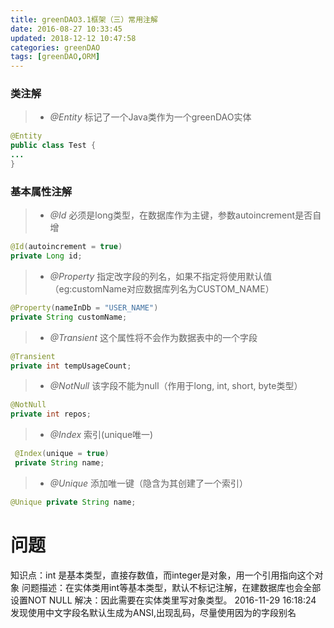 ```yaml
---
title: greenDAO3.1框架（三）常用注解
date: 2016-08-27 10:33:45
updated: 2018-12-12 10:47:58categories: greenDAO
tags: [greenDAO,ORM]
---
```

### 类注解
>* *@Entity* 标记了一个Java类作为一个greenDAO实体
```java
@Entity
public class Test {
...
}
```

### 基本属性注解
>* *@Id* 必须是long类型，在数据库作为主键，参数autoincrement是否自增
```java
@Id(autoincrement = true)
private Long id;
```

>* *@Property* 指定改字段的列名，如果不指定将使用默认值（eg:customName对应数据库列名为CUSTOM_NAME）
```java
@Property(nameInDb = "USER_NAME")
private String customName;
```

>* *@Transient* 这个属性将不会作为数据表中的一个字段
```java
@Transient
private int tempUsageCount;
```

>* *@NotNull* 该字段不能为null（作用于long, int, short, byte类型）
```java
@NotNull
private int repos;
```

>* *@Index* 索引(unique唯一)
```java
 @Index(unique = true)
 private String name;
```

>* *@Unique* 添加唯一键（隐含为其创建了一个索引）
```java
@Unique private String name;
```

# 问题
知识点：int 是基本类型，直接存数值，而integer是对象，用一个引用指向这个对象
问题描述：在实体类用int等基本类型，默认不标记注解，在建数据库也会全部设置NOT NULL
解决：因此需要在实体类里写对象类型。
2016-11-29 16:18:24 发现使用中文字段名默认生成为ANSI,出现乱码，尽量使用因为的字段别名


